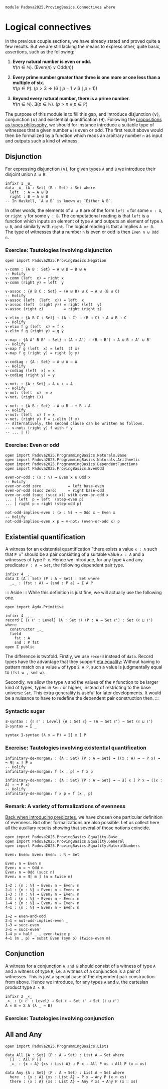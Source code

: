 ```
module Padova2025.ProvingBasics.Connectives where
```

# Logical connectives

In the previous couple sections, we have already stated and proved quite a few
results. But we are still lacking the means to express other, quite basic,
assertions, such as the following:

1. **Every natural number is even or odd.** \
   $\forall(n \in \mathbb{N}).\ (\mathrm{Even}(n) \vee \mathrm{Odd}(n))$

2. **Every prime number greater than three is one more or one less than a multiple of six.** \
   $\forall(p \in \mathbb{P}).\ (p > 3 \Rightarrow (6 \mid p-1 \vee 6 \mid p+1))$

3. **Beyond every natural number, there is a prime number.** \
   $\forall(n \in \mathbb{N}).\ \exists(p \in \mathbb{N}).\ (p > n \wedge p \in \mathbb{P})$

The purpose of this module is to fill this gap, and introduce disjunction (∨),
conjunction (∧) and existential quantification (∃). Following the [propositions
as types philosophy](Padova2025.ProvingBasics.PropositionsAsTypes.html), we
should for instance introduce a suitable type of witnesses that a given number `n`
is even or odd. The first result above would then be formalized by a function
which reads an arbitrary number `n` as input and outputs such a kind of
witness.


## Disjunction

For expressing disjunction (∨), for given types `A` and `B` we introduce their
disjoint union `A ⊎ B`:

```
infixr 1 _⊎_
data _⊎_ (A : Set) (B : Set) : Set where
  left  : A → A ⊎ B
  right : B → A ⊎ B
-- In Haskell, `A ⊎ B` is known as `Either A B`.
```

In other words, the elements of `A ⊎ B` are of the form `left x` for some `x : A`,
or `right y` for some `y : B`. The computational reading is that `left` is a
function which inputs an element of type `A` and outputs an element of type `A
⊎ B`, and similarly with `right`. The logical reading is that `A` implies `A or B`.
The type of witnesses that a number `n` is even or odd is then `Even n ⊎ Odd n`.


### Exercise: Tautologies involving disjunction

```
open import Padova2025.ProvingBasics.Negation
```

```
∨-comm : {A B : Set} → A ⊎ B → B ⊎ A
-- Holify
∨-comm (left  x) = right x
∨-comm (right y) = left  y
```

```
∨-assoc : {A B C : Set} → (A ⊎ B) ⊎ C → A ⊎ (B ⊎ C)
-- Holify
∨-assoc (left  (left  x)) = left  x
∨-assoc (left  (right y)) = right (left  y)
∨-assoc (right z)         = right (right z)
```

```
∨-elim : {A B C : Set} → (A → C) → (B → C) → A ⊎ B → C
-- Holify
∨-elim f g (left  x) = f x
∨-elim f g (right y) = g y
```

```
∨-map : {A A' B B' : Set} → (A → A') → (B → B') → A ⊎ B → A' ⊎ B'
-- Holify
∨-map f g (left  x) = left  (f x)
∨-map f g (right y) = right (g y)
```

```
∨-codiag : {A : Set} → A ⊎ A → A
-- Holify
∨-codiag (left  x) = x
∨-codiag (right y) = y
```

```
∨-not₁ : {A : Set} → A ⊎ ⊥ → A
-- Holify
∨-not₁ (left  x)  = x
∨-not₁ (right ())
```

```
∨-not₂ : {A B : Set} → A ⊎ B → ¬ B → A
-- Holify
∨-not₂ (left  x) f = x
∨-not₂ (right y) f = ⊥-elim (f y)
-- Alternatively, the second clause can be written as follows.
-- ∨-not₂ (right y) f with f y
-- ... | ()
```


### Exercise: Even or odd

```
open import Padova2025.ProgrammingBasics.Naturals.Base
open import Padova2025.ProgrammingBasics.Naturals.Arithmetic
open import Padova2025.ProgrammingBasics.DependentFunctions
open import Padova2025.ProvingBasics.EvenOdd
```

```
even-or-odd : (x : ℕ) → Even x ⊎ Odd x
-- Holify
even-or-odd zero            = left base-even
even-or-odd (succ zero)     = right base-odd
even-or-odd (succ (succ x)) with even-or-odd x
... | left  p = left  (step-even p)
... | right p = right (step-odd p)
```

```
not-odd-implies-even : (x : ℕ) → ¬ Odd x → Even x
-- Holify
not-odd-implies-even x p = ∨-not₂ (even-or-odd x) p
```


## Existential quantification

A witness for an existential quantification "there exists a value `x : A` such
that `P x`" should be a pair consisting of a suitable value `x : A` and a
witnesses of type `P x`. Hence we introduce, for any type `A` and any
predicate `P : A → Set`, the following dependent pair type.

```code
infixr 4 _,_
data Σ (A : Set) (P : A → Set) : Set where
  _,_ : (fst : A) → (snd : P a) → Σ A P
```

::: Aside :::
While this definition is just fine, we will actually use the following one.

```
open import Agda.Primitive

infixr 4 _,_
record Σ {ℓ ℓ' : Level} (A : Set ℓ) (P : A → Set ℓ') : Set (ℓ ⊔ ℓ') where
  constructor _,_
  field
    fst : A
    snd : P fst
open Σ public
```

The difference is twofold. Firstly, we use `record` instead of `data`. Record
types have the advantage that they support
[eta equality](https://agda.readthedocs.io/en/latest/language/record-types.html#eta-expansion):
Without having to pattern match on a value `w` of type `Σ A P`, such a value is
judgmentally equal to `(fst w , snd w)`.

Secondly, we allow the type `A` and the values of the `P` function to be larger
kind of types, types in `Set₁` or higher, instead of restricting to the base
universe `Set`. This extra generality is useful for later developments. It
would be a nuisance to have to redefine the dependent pair construction then.
:::


### Syntactic sugar

```
∃-syntax : {ℓ ℓ' : Level} {A : Set ℓ} → (A → Set ℓ') → Set (ℓ ⊔ ℓ')
∃-syntax = Σ _

syntax ∃-syntax (λ x → P) = ∃[ x ] P
```


### Exercise: Tautologies involving existential quantification

```
infinitary-de-morgan₁ : {A : Set} {P : A → Set} → ((x : A) → ¬ P x) → ¬ ∃[ x ] P x
-- Holify
infinitary-de-morgan₁ f (x , p) = f x p
```

```
infinitary-de-morgan₂ : {A : Set} {P : A → Set} → ¬ ∃[ x ] P x → ((x : A) → ¬ P x)
-- Holify
infinitary-de-morgan₂ f x p = f (x , p)
```


### Remark: A variety of formalizations of evenness

[Back when introducing
predicates](Padova2025.ProvingBasics.EvenOdd.html), we have chosen one
particular definition of evenness. But other formalizations are also
possible. Let us collect here all the auxiliary results showing that
several of those notions coincide.

```
open import Padova2025.ProvingBasics.Equality.Base
open import Padova2025.ProvingBasics.Equality.General
open import Padova2025.ProvingBasics.Equality.NaturalNumbers
```

```
Even₁ Even₂ Even₃ Even₄ : ℕ → Set

Even₁ n = Even n
Even₂ n = ¬ Odd n
Even₃ n = Odd (succ n)
Even₄ n = ∃[ m ] (n ≡ twice m)
```

```
1⇒2 : {n : ℕ} → Even₁ n → Even₂ n
2⇒1 : {n : ℕ} → Even₂ n → Even₁ n
1⇒3 : {n : ℕ} → Even₁ n → Even₃ n
3⇒1 : {n : ℕ} → Even₃ n → Even₁ n
1⇒4 : {n : ℕ} → Even₁ n → Even₄ n
4⇒1 : {n : ℕ} → Even₄ n → Even₁ n

1⇒2 = even-and-odd
2⇒1 = not-odd-implies-even _
1⇒3 = succ-even
3⇒1 = succ-even'
1⇒4 p = half _ , even-twice p
4⇒1 (m , p) = subst Even (sym p) (twice-even m)
```


## Conjunction

A witness for a conjunction `A and B` should consist of a witness of type `A`
and a witness of type `B`, i.e. a witness of a conjunction is a pair of
witnesses. This is just a special case of the dependent pair construction from
above. Hence we introduce, for any types `A` and `B`, the cartesian product
type `A × B`:

```
infixr 2 _×_
_×_ : {ℓ ℓ' : Level} → Set ℓ → Set ℓ' → Set (ℓ ⊔ ℓ')
A × B = Σ A (λ _ → B)
```


### Exercise: Tautologies involving conjunction



## All and Any

```
open import Padova2025.ProgrammingBasics.Lists
```

```
data All {A : Set} (P : A → Set) : List A → Set where
  []  : All P []
  _∷_ : {x : A} {xs : List A} → P x → All P xs → All P (x ∷ xs)
```

```
data Any {A : Set} (P : A → Set) : List A → Set where
  here  : {x : A} {xs : List A} → P x → Any P (x ∷ xs)
  there : {x : A} {xs : List A} → Any P xs → Any P (x ∷ xs)
```


<!--
de Morgan
-->
